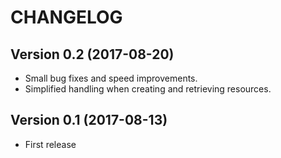 # CHANGELOG

## Version 0.2 (2017-08-20)
- Small bug fixes and speed improvements.
- Simplified handling when creating and retrieving resources.

## Version 0.1 (2017-08-13)
- First release